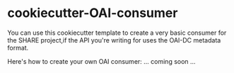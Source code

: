 cookiecutter-OAI-consumer
=========================

You can use this cookiecutter template to create a very basic consumer for the SHARE project,if the API you're writing for uses the OAI-DC metadata format. 

Here's how to create your own OAI consumer: 
 ... coming soon ...
